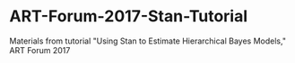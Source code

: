# ART-Forum-2017-Stan-Tutorial
Materials from tutorial "Using Stan to Estimate Hierarchical Bayes Models," ART Forum 2017
